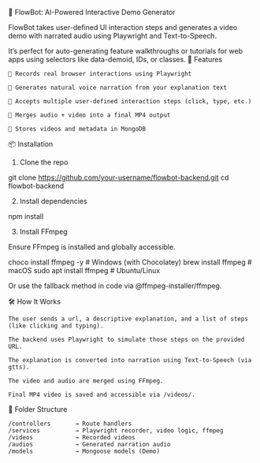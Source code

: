 🧠 FlowBot: AI-Powered Interactive Demo Generator

FlowBot takes user-defined UI interaction steps and generates a video demo with narrated audio using Playwright and Text-to-Speech.

It’s perfect for auto-generating feature walkthroughs or tutorials for web apps using selectors like data-demoid, IDs, or classes.
🚀 Features

    🎥 Records real browser interactions using Playwright

    🎤 Generates natural voice narration from your explanation text

    🧠 Accepts multiple user-defined interaction steps (click, type, etc.)

    📼 Merges audio + video into a final MP4 output

    💾 Stores videos and metadata in MongoDB

📦 Installation
1. Clone the repo

git clone https://github.com/your-username/flowbot-backend.git
cd flowbot-backend

2. Install dependencies

npm install

3. Install FFmpeg

Ensure FFmpeg is installed and globally accessible.

choco install ffmpeg -y     # Windows (with Chocolatey)
brew install ffmpeg         # macOS
sudo apt install ffmpeg     # Ubuntu/Linux

Or use the fallback method in code via @ffmpeg-installer/ffmpeg.

🛠️ How It Works

    The user sends a url, a descriptive explanation, and a list of steps (like clicking and typing).

    The backend uses Playwright to simulate those steps on the provided URL.

    The explanation is converted into narration using Text-to-Speech (via gtts).

    The video and audio are merged using FFmpeg.

    Final MP4 video is saved and accessible via /videos/.

📁 Folder Structure

    /controllers       → Route handlers
    /services          → Playwright recorder, video logic, ffmpeg
    /videos            → Recorded videos
    /audios            → Generated narration audio
    /models            → Mongoose models (Demo)
